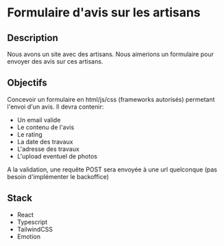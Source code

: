 # Formulaire d'avis sur les artisans

## Description

Nous avons un site avec des artisans. Nous aimerions un formulaire pour envoyer des avis sur ces artisans.

## Objectifs

Concevoir un formulaire en html/js/css (frameworks autorisés) permetant l'envoi d'un avis.
Il devra contenir:

- Un email valide
- Le contenu de l'avis
- Le rating
- La date des travaux
- L'adresse des travaux
- L'upload eventuel de photos

A la validation, une requête POST sera envoyée à une url quelconque (pas besoin d'implémenter le backoffice)

## Stack

- React
- Typescript
- TailwindCSS
- Emotion

